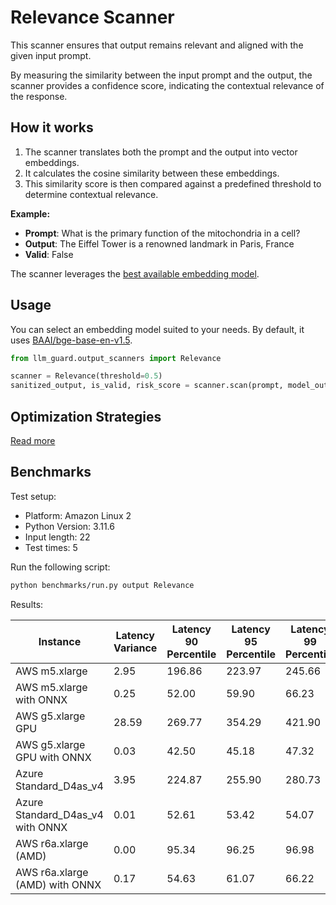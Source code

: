 # Relevance Scanner

This scanner ensures that output remains relevant and aligned with the given input prompt.

By measuring the similarity between the input prompt and the output, the scanner provides a confidence score, indicating
the contextual relevance of the response.

## How it works

1. The scanner translates both the prompt and the output into vector embeddings.
2. It calculates the cosine similarity between these embeddings.
3. This similarity score is then compared against a predefined threshold to determine contextual relevance.

**Example:**

- **Prompt**: What is the primary function of the mitochondria in a cell?
- **Output**: The Eiffel Tower is a renowned landmark in Paris, France
- **Valid**: False

The scanner leverages the [best available embedding model](https://huggingface.co/spaces/mteb/leaderboard).

## Usage

You can select an embedding model suited to your needs. By default, it
uses [BAAI/bge-base-en-v1.5](https://huggingface.co/BAAI/bge-base-en-v1.5).

```python
from llm_guard.output_scanners import Relevance

scanner = Relevance(threshold=0.5)
sanitized_output, is_valid, risk_score = scanner.scan(prompt, model_output)
```

## Optimization Strategies

[Read more](../tutorials/optimization.md)

## Benchmarks

Test setup:

- Platform: Amazon Linux 2
- Python Version: 3.11.6
- Input length: 22
- Test times: 5

Run the following script:

```sh
python benchmarks/run.py output Relevance
```

Results:

| Instance                         | Latency Variance | Latency 90 Percentile | Latency 95 Percentile | Latency 99 Percentile | Average Latency (ms) | QPS    |
|----------------------------------|------------------|-----------------------|-----------------------|-----------------------|----------------------|--------|
| AWS m5.xlarge                    | 2.95             | 196.86                | 223.97                | 245.66                | 142.39               | 154.51 |
| AWS m5.xlarge with ONNX          | 0.25             | 52.00                 | 59.90                 | 66.23                 | 35.92                | 612.47 |
| AWS g5.xlarge GPU                | 28.59            | 269.77                | 354.29                | 421.90                | 100.63               | 218.62 |
| AWS g5.xlarge GPU with ONNX      | 0.03             | 42.50                 | 45.18                 | 47.32                 | 37.14                | 592.43 |
| Azure Standard_D4as_v4           | 3.95             | 224.87                | 255.90                | 280.73                | 161.19               | 136.48 |
| Azure Standard_D4as_v4 with ONNX | 0.01             | 52.61                 | 53.42                 | 54.07                 | 49.76                | 442.11 |
| AWS r6a.xlarge (AMD)             | 0.00             | 95.34                 | 96.25                 | 96.98                 | 93.23                | 235.97 |
| AWS r6a.xlarge (AMD) with ONNX   | 0.17             | 54.63                 | 61.07                 | 66.22                 | 41.71                | 527.50 |
